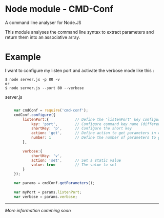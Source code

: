 Node module - **CMD-Conf**
==========================
A command line analyser for Node.JS

This module analyses the command line syntax to extract parameters 
and return them into an associative array.


# Example
I want to configure my listen port and activate the verbose mode like this :

	$ node server.js -p 80 -v
	or
	$ node server.js --port 80 --verbose

server.js
```javascript

	var cmdConf = require('cmd-conf');
	cmdConf.configure({
		listenPort:{			// Define the 'listenPort' key configuration
			key: 'port',		// Configure command key name (different than param key)
			shortKey: 'p',		// Configure the short key
			action: 'get',		// Define action to get parameters in commande line.
			number: 1			// Define the number of parameters to get. (They must be consecutive)
		},
		
		verbose:{
			shortKey: 'v',
			action: 'set',		// Set a static value
			value: true			// The value to set
		}
	});
	
	var params = cmdConf.getParameters();
	
	var myPort = params.listenPort;
	var verbose = params.verbose;
```

-----------------------------------------------------------------
_More information comming soon_
